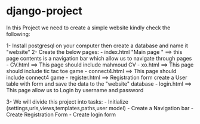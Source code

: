 # django-project

In this Project we need to create a simple website kindly check the following:

1- Install postgresql on your computer then create a database and name it "website"
2- Create the below pages:
	- index.html "Main page " ==> this page contents  is a navigation bar which allow us to navigate through pages
	- CV.html ==> This page should include mahmoud CV
	- xo.html ==> This page should include tic tac toe game
	- connect4.html ==> This page should include connect4 game
	- register.html ==> Registration form create a User table with form and  save the data to the "website" database
	- login.html ==> This page allow us to Login by username and password

3- We will divide this project into tasks:
	- Initialize (settings,urls,views,templates,paths,user model)
	- Create a Navigation bar
	- Create Registration Form
	- Create login form
